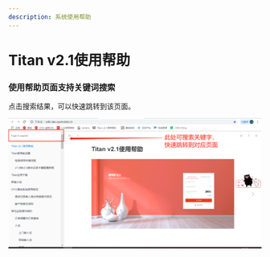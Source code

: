 ```yaml
---
description: 系统使用帮助
---
```


# Titan v2.1使用帮助

### 使用帮助页面支持关键词搜索

点击搜索结果，可以快速跳转到该页面。

![](.gitbook/assets/image%20%28143%29.png)

